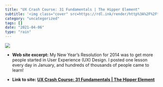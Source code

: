 ```yaml
---
title: "UX Crash Course: 31 Fundamentals | The Hipper Element"
subtitle: '<img class="cover" src=https://rdl.ink/render/http%3A%2F%2Fthehipperelement.com%2Fpost%2F75476711614...'
category: "uncategorized"
tags: []
date: "2021-04-06"
type: "rain"
---
```

<img class="cover" src=https://rdl.ink/render/http%3A%2F%2Fthehipperelement.com%2Fpost%2F75476711614%2Fux-crash-course-31-fundamentals>



* **Web site excerpt:** My New Year’s Resolution for 2014 was to get more people started in User Experience (UX) Design. I posted one lesson every day in January, and hundreds of thousands of people came to learn!

* **Link to site:** **[UX Crash Course: 31 Fundamentals | The Hipper Element](http://thehipperelement.com/post/75476711614/ux-crash-course-31-fundamentals)**